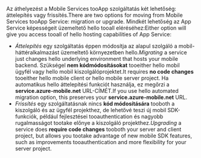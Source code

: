 <span data-ttu-id="8cfd8-101">Az áthelyezést a Mobile Services tooApp szolgáltatás két lehetőség: áttelepítés vagy frissítés.</span><span class="sxs-lookup"><span data-stu-id="8cfd8-101">There are two options for moving from Mobile Services tooApp Service: migration or upgrade.</span></span> <span data-ttu-id="8cfd8-102">Mindkét lehetőség az App Service képességeit üzemeltető hello tooall eléréséhez:</span><span class="sxs-lookup"><span data-stu-id="8cfd8-102">Either option will give you access tooall of hello hosting capabilities of App Service:</span></span>

* <span data-ttu-id="8cfd8-103">*Áttelepítés* egy szolgáltatás éppen módosítja az alapul szolgáló a mobil-háttéralkalmazást üzemeltető környezetben hello.</span><span class="sxs-lookup"><span data-stu-id="8cfd8-103">*Migrating* a service just changes hello underlying environment that hosts your mobile backend.</span></span> <span data-ttu-id="8cfd8-104">Szükségel **nem kódmódosításokat** tooeither hello mobil ügyfél vagy hello mobil kiszolgálóprojektet.</span><span class="sxs-lookup"><span data-stu-id="8cfd8-104">It requires **no code changes** tooeither hello mobile client or hello mobile server project.</span></span> <span data-ttu-id="8cfd8-105">Ha automatikus hello áttelepítési funkciót használja, ez megőrzi a **service.azure-mobile.net** URL-CÍMÉT.</span><span class="sxs-lookup"><span data-stu-id="8cfd8-105">If you use hello automated migration option, this preserves your **service.azure-mobile.net** URL.</span></span> 
* <span data-ttu-id="8cfd8-106">*Frissítés* egy szolgáltatásnak nincs **kód módosítására** tooboth a kiszolgáló és az ügyfél projekthez, de lehetővé teszi új mobil SDK-funkciók, például fejlesztései tooauthentication és nagyobb rugalmasságot tootake előnye a kiszolgáló projekthez.</span><span class="sxs-lookup"><span data-stu-id="8cfd8-106">*Upgrading* a service does **require code changes** tooboth your server and client project, but allows you tootake advantage of new mobile SDK features, such as improvements tooauthentication and more flexibility for your server project.</span></span> 

